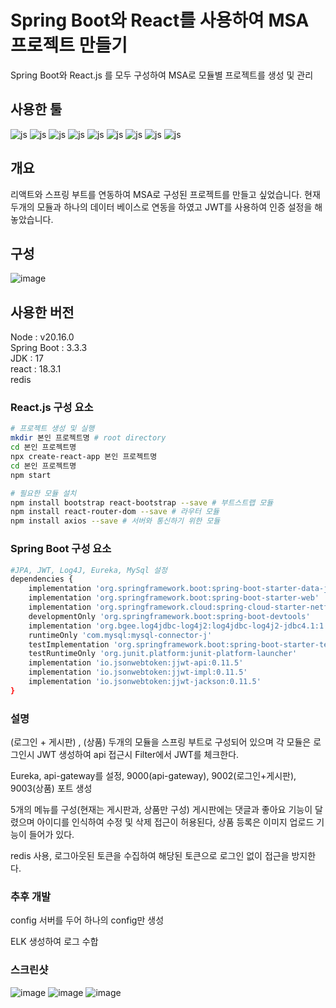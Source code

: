 # Spring Boot와 React를 사용하여 MSA 프로젝트 만들기

Spring Boot와 React.js 를 모두 구성하여 MSA로 모듈별 프로젝트를 생성 및 관리<br>

## 사용한 툴
![js](https://img.shields.io/badge/React-20232A?style=for-the-badge&logo=react&logoColor=61DAFB)
![js](https://img.shields.io/badge/Spring%20Boot-6DB33F?style=for-the-badge&logo=spring&logoColor=white)
![js](https://img.shields.io/badge/HTML5-E34F26?style=for-the-badge&logo=html5&logoColor=white)
![js](https://img.shields.io/badge/MySQL-00000F?style=for-the-badge&logo=mysql&logoColor=white)
![js](https://img.shields.io/badge/Visual_Studio_Code-0078D4?style=for-the-badge&logo=visual%20studio%20code&logoColor=white)
![js](https://img.shields.io/badge/Eclipse-2C2255?style=for-the-badge&logo=eclipse&logoColor=white)
![js](https://img.shields.io/badge/Spring_Security-6DB33F?style=for-the-badge&logo=Spring-Security&logoColor=white)
![js](https://img.shields.io/badge/Gradle-02303A.svg?style=for-the-badge&logo=Gradle&logoColor=white)
![js](https://img.shields.io/badge/redis-%23DD0031.svg?&style=for-the-badge&logo=redis&logoColor=white)

## 개요

리액트와 스프링 부트를 연동하여 MSA로 구성된 프로젝트를 만들고 싶었습니다. 현재 두개의 모듈과 하나의 데이터 베이스로 연동을 하였고 JWT를 사용하여 인증 설정을 해놓았습니다.

## 구성
![image](https://github.com/user-attachments/assets/a0022986-dd4b-44cd-b84e-288a4bf6be10)

## 사용한 버전
Node : v20.16.0 <br>
Spring Boot : 3.3.3 <br>
JDK : 17 <br>
react : 18.3.1 <br>
redis

### React.js 구성 요소
```bash
# 프로젝트 생성 및 실행
mkdir 본인 프로젝트명 # root directory
cd 본인 프로젝트명
npx create-react-app 본인 프로젝트명
cd 본인 프로젝트명
npm start

# 필요한 모듈 설치
npm install bootstrap react-bootstrap --save # 부트스트랩 모듈
npm install react-router-dom --save # 라우터 모듈
npm install axios --save # 서버와 통신하기 위한 모듈
```

### Spring Boot 구성 요소
```bash
#JPA, JWT, Log4J, Eureka, MySql 설정
dependencies {
	implementation 'org.springframework.boot:spring-boot-starter-data-jpa'
	implementation 'org.springframework.boot:spring-boot-starter-web'
	implementation 'org.springframework.cloud:spring-cloud-starter-netflix-eureka-client'
	developmentOnly 'org.springframework.boot:spring-boot-devtools'
	implementation 'org.bgee.log4jdbc-log4j2:log4jdbc-log4j2-jdbc4.1:1.16'
	runtimeOnly 'com.mysql:mysql-connector-j'
	testImplementation 'org.springframework.boot:spring-boot-starter-test'
	testRuntimeOnly 'org.junit.platform:junit-platform-launcher'
	implementation 'io.jsonwebtoken:jjwt-api:0.11.5'
	implementation 'io.jsonwebtoken:jjwt-impl:0.11.5'
	implementation 'io.jsonwebtoken:jjwt-jackson:0.11.5'
}
```

### 설명
(로그인 + 게시판) , (상품) 두개의 모듈을 스프링 부트로 구성되어 있으며 각 모듈은 로그인시 JWT 생성하여 api 접근시 Filter에서 JWT를 체크한다. <br>

Eureka, api-gateway를 설정, 9000(api-gateway), 9002(로그인+게시판), 9003(상품) 포트 생성 <br>

5개의 메뉴를 구성(현재는 게시판과, 상품만 구성) 게시판에는 댓글과 좋아요 기능이 달렸으며 아이디를 인식하여 수정 및 삭제 접근이 허용된다, 상품 등록은 이미지 업로드 기능이 들어가 있다. <br>

redis 사용, 로그아웃된 토큰을 수집하여 해당된 토큰으로 로그인 없이 접근을 방지한다. <br>


### 추후 개발
config 서버를 두어 하나의 config만 생성 <br>

ELK 생성하여 로그 수합

### 스크린샷
![image](https://github.com/user-attachments/assets/98ef6912-0fe9-4609-8601-a12d78e9cf53)
![image](https://github.com/user-attachments/assets/17667739-d2cd-4f39-809f-34b285944589)
![image](https://github.com/user-attachments/assets/a9ab66e7-35a5-4a35-8683-c8ab05a1e055)






